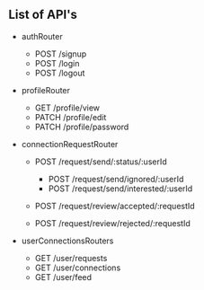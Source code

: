 ## List of API's
- authRouter
  - POST /signup
  - POST /login
  - POST /logout

- profileRouter
  - GET /profile/view
  - PATCH /profile/edit
  - PATCH /profile/password

- connectionRequestRouter
  - POST /request/send/:status/:userId
    - POST /request/send/ignored/:userId
    - POST /request/send/interested/:userId

  - POST /request/review/accepted/:requestId
  - POST /request/review/rejected/:requestId

- userConnectionsRouters
  - GET /user/requests
  - GET /user/connections
  - GET /user/feed
